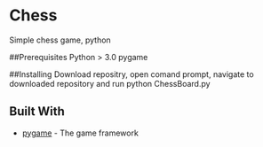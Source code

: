# Chess
Simple chess game, python

##Prerequisites
Python > 3.0
pygame 


##Installing
Download repositry, open comand prompt, navigate to downloaded repository and run python ChessBoard.py

## Built With

* [pygame](https://www.pygame.org/) - The game framework
